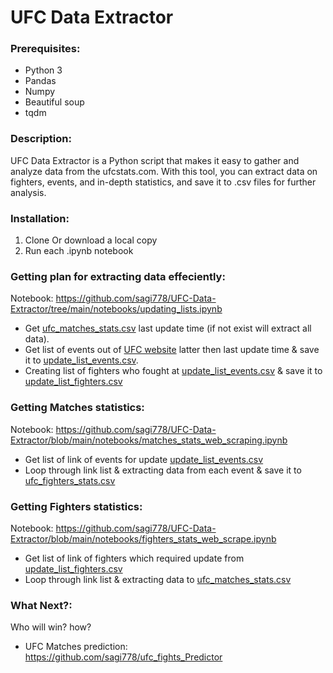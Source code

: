 # UFC Data Extractor
### Prerequisites:
 - Python 3
 - Pandas
 - Numpy
 - Beautiful soup
 - tqdm

### Description:
UFC Data Extractor is a Python script that makes it easy to gather and analyze data from the ufcstats.com. With this tool, you can extract data on fighters, events, and in-depth statistics, and save it to .csv files for further analysis.

### Installation:
1. Clone Or download a local copy
2. Run each .ipynb notebook

### Getting plan for extracting data effeciently:
Notebook: https://github.com/sagi778/UFC-Data-Extractor/tree/main/notebooks/updating_lists.ipynb
- Get [ufc_matches_stats.csv](https://github.com/sagi778/UFC-Data-Extractor/blob/main/data/ufc_matches_stats.csv) last update time (if not exist will extract all data). 
- Get list of events out of [UFC website](http://www.ufcstats.com/statistics/events/completed) latter then last update time & save it to [update_list_events.csv](https://github.com/sagi778/UFC-Data-Extractor/blob/main/data/update_list_events.csv).
- Creating list of fighters who fought at [update_list_events.csv](https://github.com/sagi778/UFC-Data-Extractor/blob/main/data/update_list_events.csv) & save it to [update_list_fighters.csv](https://github.com/sagi778/UFC-Data-Extractor/blob/main/data/update_list_fighters.csv)

### Getting Matches statistics:
Notebook: https://github.com/sagi778/UFC-Data-Extractor/blob/main/notebooks/matches_stats_web_scraping.ipynb
- Get list of link of events for update [update_list_events.csv](https://github.com/sagi778/UFC-Data-Extractor/blob/main/data/update_list_events.csv)
- Loop through link list & extracting data from each event & save it to [ufc_fighters_stats.csv](https://github.com/sagi778/UFC-Data-Extractor/blob/main/data/ufc_fighters_stats.csv)

### Getting Fighters statistics:
Notebook: https://github.com/sagi778/UFC-Data-Extractor/blob/main/notebooks/fighters_stats_web_scrape.ipynb
- Get list of link of fighters which required update from [update_list_fighters.csv](https://github.com/sagi778/UFC-Data-Extractor/blob/main/data/update_list_fighters.csv)
- Loop through link list & extracting data to [ufc_matches_stats.csv](https://github.com/sagi778/UFC-Data-Extractor/blob/main/data/ufc_matches_stats.csv)

### What Next?: 
Who will win? how?
- UFC Matches prediction: https://github.com/sagi778/ufc_fights_Predictor
